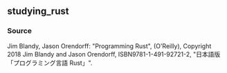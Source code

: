 ## studying_rust

### Source 
Jim Blandy, Jason Orendorff: "Programming Rust", (O'Reilly), Copyright 2018 Jim Blandy and Jason Orendorff, ISBN9781-1-491-92721-2, "日本語版「プログラミング言語 Rust」".

[link]:https://github.com/ProgrammingRust

